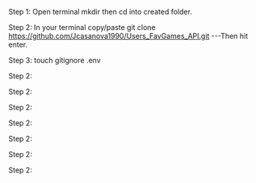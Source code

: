 Step 1: Open terminal mkdir then cd into created folder.

Step 2:
In your terminal copy/paste 
git clone https://github.com/Jcasanova1990/Users_FavGames_API.git ---Then hit enter.

Step 3: 
touch gitignore .env 

Step 2:

Step 2:

Step 2:

Step 2:

Step 2:

Step 2:

Step 2: